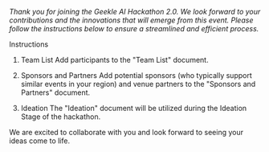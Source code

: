 *Thank you for joining the Geekle AI Hackathon 2.0.
We look forward to your contributions and the innovations that will emerge from this event. Please follow the instructions below to ensure a streamlined and efficient process.*

Instructions

1. Team List
Add participants to the "Team List" document.

2. Sponsors and Partners
Add potential sponsors (who typically support similar events in your region) and venue partners to the "Sponsors and Partners" document.

3. Ideation
The "Ideation" document will be utilized during the Ideation Stage of the hackathon.

We are excited to collaborate with you and look forward to seeing your ideas come to life.
